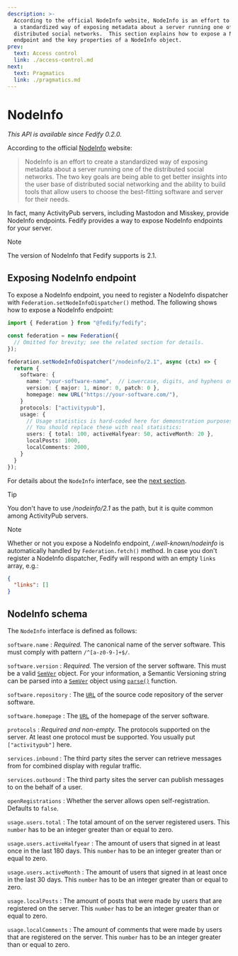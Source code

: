 ```yaml
---
description: >-
  According to the official NodeInfo website, NodeInfo is an effort to create
  a standardized way of exposing metadata about a server running one of the
  distributed social networks.  This section explains how to expose a NodeInfo
  endpoint and the key properties of a NodeInfo object.
prev:
  text: Access control
  link: ./access-control.md
next:
  text: Pragmatics
  link: ./pragmatics.md
---
```


NodeInfo
========

*This API is available since Fedify 0.2.0.*

According to the official [NodeInfo] website:

> NodeInfo is an effort to create a standardized way of exposing metadata
> about a server running one of the distributed social networks.
> The two key goals are being able to get better insights into the user base of
> distributed social networking and the ability to build tools that allow
> users to choose the best-fitting software and server for their needs.

In fact, many ActivityPub servers, including Mastodon and Misskey, provide
NodeInfo endpoints.  Fedify provides a way to expose NodeInfo endpoints for
your server.

> [!NOTE]
> The version of NodeInfo that Fedify supports is 2.1.

[NodeInfo]: https://nodeinfo.diaspora.software/


Exposing NodeInfo endpoint
--------------------------

To expose a NodeInfo endpoint, you need to register a NodeInfo dispatcher with
`Federation.setNodeInfoDispatcher()` method.  The following shows how to expose
a NodeInfo endpoint:

~~~~ typescript
import { Federation } from "@fedify/fedify";

const federation = new Federation({
  // Omitted for brevity; see the related section for details.
});

federation.setNodeInfoDispatcher("/nodeinfo/2.1", async (ctx) => {
  return {
    software: {
      name: "your-software-name",  // Lowercase, digits, and hyphens only.
      version: { major: 1, minor: 0, patch: 0 },
      homepage: new URL("https://your-software.com/"),
    }
    protocols: ["activitypub"],
    usage: {
      // Usage statistics is hard-coded here for demonstration purposes.
      // You should replace these with real statistics:
      users: { total: 100, activeHalfyear: 50, activeMonth: 20 },
      localPosts: 1000,
      localComments: 2000,
    }
  }
});
~~~~

For details about the `NodeInfo` interface,
see the [next section](#nodeinfo-schema).

> [!TIP]
> You don't have to use */nodeinfo/2.1* as the path, but it is quite common
> among ActivityPub servers.

> [!NOTE]
> Whether or not you expose a NodeInfo endpoint, */.well-known/nodeinfo* is
> automatically handled by `Federation.fetch()` method.  In case you don't
> register a NodeInfo dispatcher, Fedify will respond with an empty `links`
> array, e.g.:
>
> ~~~~ json
> {
>   "links": []
> }
> ~~~~


NodeInfo schema
---------------

The `NodeInfo` interface is defined as follows:

`software.name`
:   *Required.*  The canonical name of the server software.  This must comply
    with pattern `/^[a-z0-9-]+$/`.

`software.version`
:   *Required.*  The version of the server software.  This must be a valid
    [`SemVer`] object.  For your information, a Semantic Versioning string
    can be parsed into a [`SemVer`] object using [`parse()`] function.

`software.repository`
:   The [`URL`] of the source code repository of the server software.

`software.homepage`
:   The [`URL`] of the homepage of the server software.

`protocols`
:   *Required and non-empty.*  The protocols supported on the server.  At least
    one protocol must be supported.   You usually put `["activitypub"]` here.

`services.inbound`
:   The third party sites the server can retrieve messages from for combined
    display with regular traffic.

`services.outbound`
:   The third party sites the server can publish messages to on the behalf of
    a user.

`openRegistrations`
:   Whether the server allows open self-registration.  Defaults to `false`.

`usage.users.total`
:   The total amount of on the server registered users.  This `number` has to
    be an integer greater than or equal to zero.

`usage.users.activeHalfyear`
:   The amount of users that signed in at least once in the last 180 days.
    This `number` has to be an integer greater than or equal to zero.

`usage.users.activeMonth`
:   The amount of users that signed in at least once in the last 30 days.
    This `number` has to be an integer greater than or equal to zero.

`usage.localPosts`
:   The amount of posts that were made by users that are registered on
    the server.  This `number` has to be an integer greater than or equal to
    zero.

`usage.localComments`
:   The amount of comments that were made by users that are registered on
    the server.  This `number` has to be an integer greater than or equal to
    zero.

[`SemVer`]: https://jsr.io/@std/semver/doc/~/SemVer
[`parse()`]: https://jsr.io/@std/semver/doc/~/parse
[`URL`]: https://developer.mozilla.org/en-US/docs/Web/API/URL

